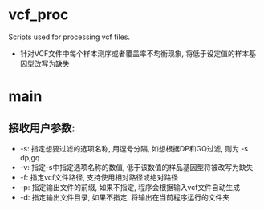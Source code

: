 # vcf_proc
Scripts used for processing vcf files.
* 针对VCF文件中每个样本测序或者覆盖率不均衡现象, 将低于设定值的样本基因型改写为缺失
# main
## 接收用户参数:
* -s: 指定想要过滤的选项名称, 用逗号分隔, 如想根据DP和GQ过滤, 则为 -s dp,gq
* -v: 指定-s中指定选项名称的数值, 低于该数值的样品基因型将被改写为缺失
* -f: 指定vcf文件路径, 支持使用相对路径或绝对路径
* -p: 指定输出文件的前缀, 如果不指定, 程序会根据输入vcf文件自动生成
* -d: 指定输出文件目录, 如果不指定, 将输出在当前程序运行的文件夹
